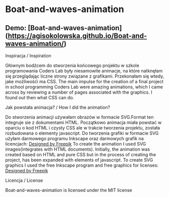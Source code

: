 # Boat-and-waves-animation

## Demo: [Boat-and-waves-animation] (https://agisokolowska.github.io/Boat-and-waves-animation/)

Inspiracja / Inspiration

Głównym bodźcem do stworzenia końcowego projektu w szkole programowania Coders Lab były niesamowite animacje, na które natknęłam się przeglądając liczne strony związane z grafikami. Przekonałam się wtedy, jake możliwośći ma CSS.
The main impulse for the creation of a final project in school programming Coders Lab were amazing animations, which I came across by reviewing a number of pages associated with the graphics. I found out then what CSS can do.

Jak powstała animacja? / How I did the animation?

Do stworzenia animacji używałam obrazów w formacie SVG.Format ten integruje sie z dokumentami HTML. Początkowo animacja miała powstać w oparciu o kod HTML i czysty CSS ale w trakcie tworzenia projektu, została rozbudowana o elementy javascript.
Do tworzenia grafiki w formacie SVG użyłam darmowego programu Inkscape oraz darmowych grafik na licencjach:
<a href="http://www.freepik.com">Designed by Freepik</a>
To create the animation I used SVG images(integrates with HTML documents). Initially, the animation was created based on HTML and pure CSS but in the process of creating the project, has been expanded with elements of javascript.
To create SVG graphics I used the free Inkscape program and free graphics for licenses:
<a href="http://www.freepik.com">Designed by Freepik</a>

Licencja / License

Boat-and-waves-animation is licensed under the MIT license
